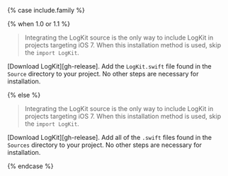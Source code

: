 {% case include.family %}

{% when 1.0 or 1.1 %}


> Integrating the LogKit source is the only way to include LogKit in projects targeting iOS 7. When this installation method is used, skip the `import LogKit`.

[Download LogKit][gh-release]. Add the `LogKit.swift` file found in the `Source` directory to your project. No other steps are necessary for installation.


{% else %}


> Integrating the LogKit source is the only way to include LogKit in projects targeting iOS 7. When this installation method is used, skip the `import LogKit`.

[Download LogKit][gh-release]. Add all of the `.swift` files found in the `Sources` directory to your project. No other steps are necessary for installation.


{% endcase %}
